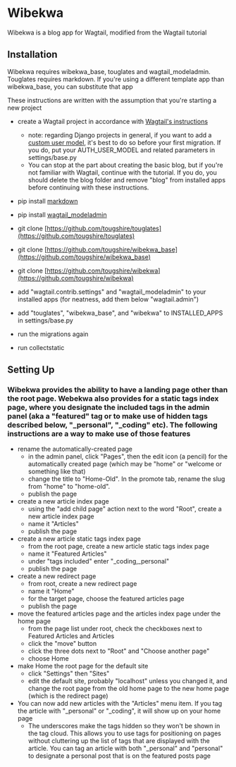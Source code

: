 # Wibekwa

Wibekwa is a blog app for Wagtail, modified from the Wagtail tutorial

## Installation

Wibekwa requires wibekwa_base, touglates and wagtail_modeladmin.  Touglates requires markdown. If you're using a different template app than wibekwa_base, you can substitute that app

These instructions are written with the assumption that you're starting a new project

* create a Wagtail project in accordance with [Wagtail's instructions](https://docs.wagtail.org/en/v6.2.1/getting_started/)
    * note: regarding Django projects in general, if you want to add a [custom user model](https://docs.djangoproject.com/en/5.1/topics/auth/customizing/#using-a-custom-user-model-when-starting-a-project), it's best to do so before your first migration. If you do, put your AUTH_USER_MODEL and related parameters in settings/base.py
    * You can stop at the part about creating the basic blog, but if you're not familiar with Wagtail, continue with the tutorial. If you do, you should delete the blog folder and remove "blog" from installed apps before continuing with these instructions.
* pip install [markdown](https://pypi.org/project/Markdown/)
* pip install [wagtail_modeladmin](https://pypi.org/project/wagtail-modeladmin/)
* git clone [https://github.com/tougshire/touglates](https://github.com/tougshire/touglates)
* git clone [https://github.com/tougshire/wibekwa_base](https://github.com/tougshire/wibekwa_base)
* git clone [https://github.com/tougshire/wibekwa](https://github.com/tougshire/wibekwa)
* add "wagtail.contrib.settings" and "wagtail_modeladmin" to your installed apps (for neatness, add them below "wagtail.admin")
* add "touglates", "wibekwa_base", and "wibekwa" to INSTALLED_APPS in settings/base.py

* run the migrations again
* run collectstatic

## Setting Up

### Wibekwa provides the ability to have a landing page other than the root page.  Webekwa also provides for a static tags index page, where you designate the included tags in the admin panel (aka a "featured" tag or to make use of hidden tags described below, "_personal", "_coding" etc).  The following instructions are a way to make use of those features

* rename the automatically-created page
    * in the admin panel, click "Pages", then the edit icon (a pencil) for the automatically created page (which may be "home" or "welcome or something like that)
    * change the title to "Home-Old".  In the promote tab, rename the slug from "home" to "home-old".
    * publish the page
* create a new article index page
    * using the "add child page" action next to the word "Root", create a new article index page
    * name it "Articles"
    * publish the page
* create a new article static tags index page
    * from the root page, create a new article static tags index page
    * name it "Featured Articles"
    * under "tags included" enter "_coding,_personal"
    * publish the page
* create a new redirect page
    * from root, create a new redirect page
    * name it "Home"
    * for the target page, choose the featured articles page
    * publish the page
* move the featured articles page and the articles index page under the home page
    * from the page list under root, check the checkboxes next to Featured Articles and Articles
    * click the "move" button
    * click the three dots next to "Root" and "Choose another page"
    * choose Home
* make Home the root page for the default site
    * click "Settings" then "Sites"
    * edit the default site, probably "localhost" unless you changed it, and change the root page from the old home page to the new home page (which is the redirect page)
* You can now add new articles with the "Articles" menu item.  If you tag the article with "_personal" or "_coding", it will show up on your home page
    * The underscores make the tags hidden so they won't be shown in the tag cloud.  This allows you to use tags for positioning on pages without cluttering up the list of tags that are displayed with the article. You can tag an article with both "_personal" and "personal" to designate a personal post that is on the featured posts page
